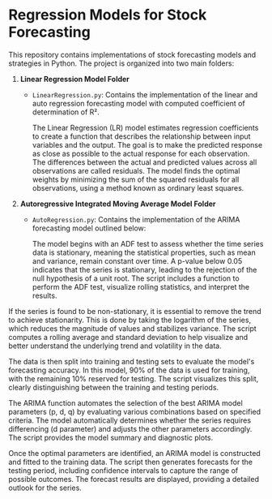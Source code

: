 # Regression Models for Stock Forecasting

This repository contains implementations of stock forecasting models and strategies in Python. The project is organized into two main folders:

1. **Linear Regression Model Folder**
   - `LinearRegression.py`: Contains the implementation of the linear and auto regression forecasting model with computed coefficient of determination of R².

      The Linear Regression (LR) model estimates regression coefficients to create a function that describes the relationship between input variables and the output. The goal is to make the predicted response as close as possible to the actual response for each observation. The differences between the actual and predicted values across all observations are called residuals. The model finds the optimal weights by minimizing the sum of the squared residuals for all observations, using a method known as ordinary least squares.

2. **Autoregressive Integrated Moving Average Model Folder**
   - `AutoRegression.py`: Contains the implementation of the ARIMA forecasting model outlined below:

     The model begins with an ADF test to assess whether the time series data is stationary, meaning the statistical properties, such as mean and variance, remain constant over time. A p-value below 0.05 indicates that the series is stationary, leading to the rejection of the null hypothesis of a unit root. The script includes a function to perform the ADF test, visualize rolling statistics, and interpret the results.

If the series is found to be non-stationary, it is essential to remove the trend to achieve stationarity. This is done by taking the logarithm of the series, which reduces the magnitude of values and stabilizes variance. The script computes a rolling average and standard deviation to help visualize and better understand the underlying trend and volatility in the data.

The data is then split into training and testing sets to evaluate the model's forecasting accuracy. In this model, 90% of the data is used for training, with the remaining 10% reserved for testing. The script visualizes this split, clearly distinguishing between the training and testing periods.

The ARIMA function automates the selection of the best ARIMA model parameters (p, d, q) by evaluating various combinations based on specified criteria. The model automatically determines whether the series requires differencing (d parameter) and adjusts the other parameters accordingly. The script provides the model summary and diagnostic plots.

Once the optimal parameters are identified, an ARIMA model is constructed and fitted to the training data. The script then generates forecasts for the testing period, including confidence intervals to capture the range of possible outcomes. The forecast results are displayed, providing a detailed outlook for the series.

